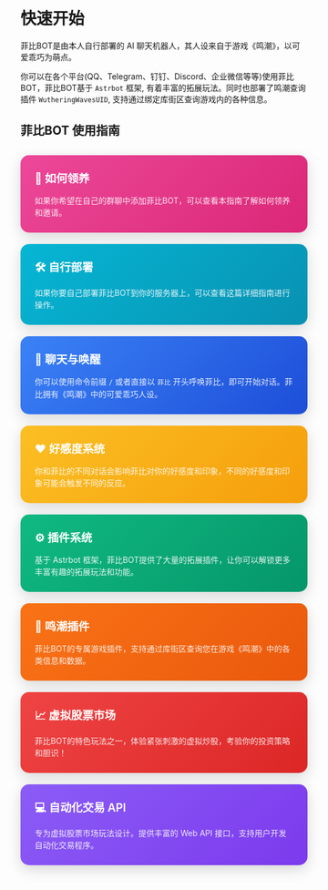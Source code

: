 # 快速开始

菲比BOT是由本人自行部署的 AI 聊天机器人，其人设来自于游戏《鸣潮》，以可爱乖巧为萌点。

你可以在各个平台(QQ、Telegram、钉钉、Discord、企业微信等等)使用菲比BOT，菲比BOT基于 `Astrbot` 框架, 有着丰富的拓展玩法。同时也部署了鸣潮查询插件 `WutheringWavesUID`, 支持通过绑定库街区查询游戏内的各种信息。

## 菲比BOT 使用指南

<style>
/* 继承自 MaiBot 的通用卡片样式 */
.feature-cards {
  display: grid;
  grid-template-columns: repeat(auto-fit, minmax(300px, 1fr));
  gap: 20px;
  margin: 30px 0;
}

.feature-card {
  border-radius: 15px;
  padding: 25px;
  color: white !important;
  text-decoration: none !important;
  transition: all 0.3s ease;
  box-shadow: 0 8px 25px rgba(0,0,0,0.15);
  position: relative;
  overflow: hidden;
  cursor: pointer;
}

.feature-card:hover {
  transform: translateY(-5px);
  box-shadow: 0 15px 35px rgba(0,0,0,0.2);
}

.feature-card-content {
  position: relative;
  z-index: 2;
}

.feature-card h3 {
  margin: 0 0 15px 0;
  font-size: 1.4em;
  font-weight: 600;
  color: white;
}

.feature-card p {
  margin: 0;
  opacity: 0.9;
  line-height: 1.5;
  color: white;
}

.feature-card a {
  text-decoration: none !important;
  color: inherit !important;
}

/* 定义菲比BOT的专属颜色 */
.chat-card {
  background: linear-gradient(135deg, #3b82f6 0%, #1d4ed8 100%); /* 聊天系统 - 蓝色 */
}

.plugin-card {
  background: linear-gradient(135deg, #10b981 0%, #059669 100%); /* 插件系统 - 绿色 */
}

.wutheringwaves-card {
  background: linear-gradient(135deg, #f97316 0%, #ea580c 100%); /* 鸣潮插件 - 橙色系 */
}

.stock-card {
  background: linear-gradient(135deg, #ef4444 0%, #dc2626 100%); /* 虚拟股票 - 红色系 */
}

.api-card {
  background: linear-gradient(135deg, #8b5cf6 0%, #7c3aed 100%); /* API 文档 - 紫色系 */
}

.deploy-card {
  background: linear-gradient(135deg, #06b6d4 0%, #0891b2 100%); /* 自行部署 - 青色系 */
}

.adopt-card {
  background: linear-gradient(135deg, #ec4899 0%, #db2777 100%); /* 如何领养 - 粉色系 */
}

/* 新增的好感度系统卡片颜色 */
.favorability-card {
  background: linear-gradient(135deg, #fbbf24 0%, #f59e0b 100%); /* 好感度 - 金黄色系 */
}

</style>

<div class="feature-cards">
  <a href="/开发文档/插件帮助/Guide" class="feature-card adopt-card">
    <div class="feature-card-content">
      <h3>💖 如何领养</h3>
      <p>如果你希望在自己的群聊中添加菲比BOT，可以查看本指南了解如何领养和邀请。</p>
    </div>
  </a>
  <a href="/开发文档/快速开始/如何部署" class="feature-card deploy-card">
    <div class="feature-card-content">
      <h3>🛠️ 自行部署</h3>
      <p>如果你要自己部署菲比BOT到你的服务器上，可以查看这篇详细指南进行操作。</p>
    </div>
  </a>
    <a href="/开发文档/快速开始/快速开始" class="feature-card chat-card">
    <div class="feature-card-content">
      <h3>💬 聊天与唤醒</h3>
      <p>你可以使用命令前缀 <code>/</code> 或者直接以 <code>菲比</code> 开头呼唤菲比，即可开始对话。菲比拥有《鸣潮》中的可爱乖巧人设。</p>
    </div>
  </a>
  <a href="/开发文档/插件帮助/好感度系统" class="feature-card favorability-card">
    <div class="feature-card-content">
      <h3>❤️ 好感度系统</h3>
      <p>你和菲比的不同对话会影响菲比对你的好感度和印象，不同的好感度和印象可能会触发不同的反应。</p>
    </div>
  </a>


  <a href="/开发文档/插件帮助/Guide" class="feature-card plugin-card">
    <div class="feature-card-content">
      <h3>⚙️ 插件系统</h3>
      <p>基于 Astrbot 框架，菲比BOT提供了大量的拓展插件，让你可以解锁更多丰富有趣的拓展玩法和功能。</p>
    </div>
  </a>
  <a href="https://github.com/tyql688/WutheringWavesUID" class="feature-card wutheringwaves-card">
    <div class="feature-card-content">
      <h3>🌊 鸣潮插件</h3>
      <p>菲比BOT的专属游戏插件，支持通过库街区查询您在游戏《鸣潮》中的各类信息和数据。</p>
    </div>
  </a>
  <a href="/开发文档/插件帮助/股票插件" class="feature-card stock-card">
    <div class="feature-card-content">
      <h3>📈 虚拟股票市场</h3>
      <p>菲比BOT的特色玩法之一，体验紧张刺激的虚拟炒股，考验你的投资策略和胆识！</p>
    </div>
  </a>
  <a href="/开发文档/虚拟股票API接口文档" class="feature-card api-card">
    <div class="feature-card-content">
      <h3>💻 自动化交易 API</h3>
      <p>专为虚拟股票市场玩法设计。提供丰富的 Web API 接口，支持用户开发自动化交易程序。</p>
    </div>
  </a>
</div>